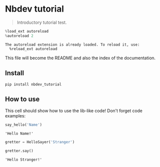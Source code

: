 # Nbdev tutorial
> Introductory tutorial test.


```python
%load_ext autoreload
%autoreload 2
```

    The autoreload extension is already loaded. To reload it, use:
      %reload_ext autoreload
    

This file will become the README and also the index of the documentation.

## Install

`pip install nbdev_tutorial`

## How to use

This cell should show how to use the lib-like code! Don't forget code examples:

```python
say_hello('Name')
```




    'Hello Name!'



```python
gretter = HelloSayer('Stranger')
```

```python
gretter.say()
```




    'Hello Stranger!'


